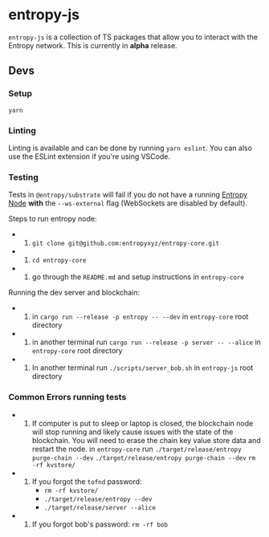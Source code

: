 # entropy-js

`entropy-js` is a collection of TS packages that allow you to interact with the Entropy network. This is currently in **alpha** release.

## Devs

### Setup

`yarn`

### Linting

Linting is available and can be done by running `yarn eslint`. You can also use the ESLint extension if you're using VSCode.

### Testing

Tests in `@entropy/substrate` will fail if you do not have a running [Entropy Node](https://github.com/entropyxyz/entropy-core) **with** the `--ws-external` flag (WebSockets are disabled by default).

Steps to run entropy node:

- 1. `git clone git@github.com:entropyxyz/entropy-core.git`
- 1. `cd entropy-core`
- 1. go through the `README.md` and setup instructions in `entropy-core`

Running the dev server and blockchain:

- 1. in `cargo run --release -p entropy -- --dev` in `entropy-core` root directory
- 1. in another terminal run `cargo run --release -p server -- --alice` in `entropy-core` root directory

- 1. In another terminal run `./scripts/server_bob.sh` in `entropy-js` root directory

### Common Errors running tests

- 1. If computer is put to sleep or laptop is closed, the blockchain node will stop running and likely cause issues with the state of the blockchain. You will need to erase the chain key value store data and restart the node. in `entropy-core` run
     `./target/release/entropy purge-chain --dev`
     `./target/release/entropy purge-chain --dev`
     `rm -rf kvstore/`

- 1. If you forgot the `tofnd` password:
     - `rm -rf kvstore/`
     - `./target/release/entropy --dev`
     - `./target/release/server --alice`

- 1. If you forgot bob's password:
     `rm -rf bob`
